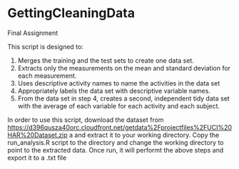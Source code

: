 # GettingCleaningData
Final Assignment

This script is designed to:
1. Merges the training and the test sets to create one data set.
2. Extracts only the measurements on the mean and standard deviation for each measurement.
3. Uses descriptive activity names to name the activities in the data set
4. Appropriately labels the data set with descriptive variable names.
5. From the data set in step 4, creates a second, independent tidy data set with the average of each variable for each activity and each subject.

In order to use this script, download the dataset from https://d396qusza40orc.cloudfront.net/getdata%2Fprojectfiles%2FUCI%20HAR%20Dataset.zip a
and extract it to your working directory. Copy the run_analysis.R script to the directory
and change the working directory to point to the extracted data. Once run, it will performt the above steps
and export it to a .txt file
